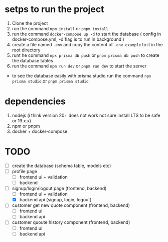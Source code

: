 # setps to run the project
1. Clone the project
2. run the command `npm install` or `pnpm install`
3. run the command `docker-compose up -d` to start the database ( config in docker-compose.yml, -d flag is to run in background )
4. create a file named `.env` and copy the content of `.env.example` to it in the root directory
5. runt he command `npx prisma db push` or `pnpm prisma db push` to create the database tables
6. run the command `npm run dev` or `pnpm run dev` to start the server

- to see the database easily with prisma studio run the command `npx prisma studio` or `pnpm prisma studio`

# dependencies
1. nodejs (i think version 20+ does not work not sure install LTS to be safe or 19.x.x)
2. npm or pnpm
3. docker + docker-compose


# TODO
- [ ] create the database (schema table, models etc)
- [ ] profile page
  - [ ] frontend ui + validation
  - [ ] backend 
- [ ] signup/login/logout page (frontend, backend)
  - [ ] frontend ui + validation
  - [x] backend api (signup, login, logout)
- [ ] customer get new quote component (frontend, backend)
  - [ ] frontend ui 
  - [ ] backend api
- [ ] customer quoute history component (frontend, backend)
  - [ ] frontend ui
  - [ ] backend api